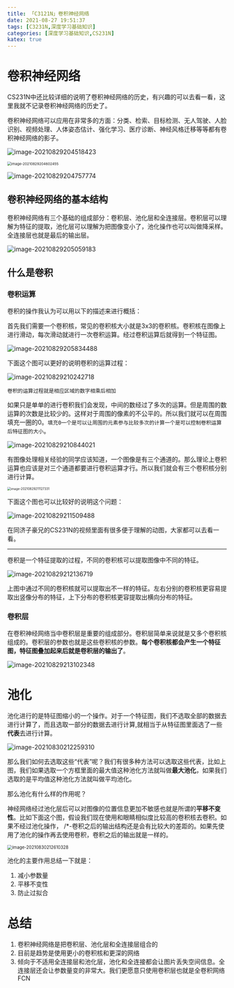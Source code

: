 ```yaml
---
title: 「C3121N」卷积神经网络
date: 2021-08-27 19:51:37
tags: [C3231N,深度学习基础知识]
categories: [深度学习基础知识,CS231N]
katex: true
---
```


# 卷积神经网络

CS231N中还比较详细的说明了卷积神经网络的历史，有兴趣的可以去看一看，这里我就不记录卷积神经网络的历史了。

卷积神经网络可以应用在非常多的方面：分类、检索、目标检测、无人驾驶、人脸识别、视频处理、人体姿态估计、强化学习、医疗诊断、神经风格迁移等等都有卷积神经网络的影子。

![image-20210829204518423](https://gitee.com/coronapolvo/images/raw/master/20210829204814image-20210829204518423.png)

<img src="https://gitee.com/coronapolvo/images/raw/master/20210829204808image-20210829204602455.png" alt="image-20210829204602455" style="zoom:57%;" />

![image-20210829204757774](https://gitee.com/coronapolvo/images/raw/master/20210829204759image-20210829204757774.png)

## 卷积神经网络的基本结构

卷积神经网络有三个基础的组成部分：卷积层、池化层和全连接层。卷积层可以理解为特征的提取，池化层可以理解为把图像变小了，池化操作也可以叫做降采样。全连接层也就是最后的输出层。

![image-20210829205059183](/Users/keter/Documents/image/image-20210829205059183.png)

## 什么是卷积

### 卷积运算

卷积的操作我认为可以用以下的描述来进行概括：

首先我们需要一个卷积核，常见的卷积核大小就是3x3的卷积核。卷积核在图像上进行滑动，每次滑动就进行一次卷积运算。经过卷积运算后就得到一个特征图。

![image-20210829205834488](/Users/keter/Documents/image/image-20210829205834488.png)

下面这个图可以更好的说明卷积的运算过程：

![image-20210829210242718](https://gitee.com/coronapolvo/images/raw/master/20210829210243image-20210829210242718.png)

`卷积的运算过程就是相应区域的数字相乘后相加`

如果只是单单的进行卷积我们会发现，中间的数经过了多次的运算。但是周围的数运算的次数是比较少的。这样对于周围的像素的不公平的。所以我们就可以在周围填充一圈的0。`填充0一个是可以让周围的元素参与比较多次的计算一个是可以控制卷积运算后特征图的大小`。

![image-20210829210844021](https://gitee.com/coronapolvo/images/raw/master/20210829210845image-20210829210844021.png)

有图像处理相关经验的同学应该知道，一个图像是有三个通道的。那么理论上卷积运算也应该是对三个通道都要进行卷积运算才行。所以我们就会有三个卷积核分别进行计算。

<img src="https://gitee.com/coronapolvo/images/raw/master/20210829211137image-20210829211127331.png" alt="image-20210829211127331" style="zoom:50%;" />

下面这个图也可以比较好的说明这个问题：

![image-20210829211509488](https://gitee.com/coronapolvo/images/raw/master/20210829211513image-20210829211509488.png)

在同济子豪兄的CS231N的视频里面有很多便于理解的动图，大家都可以去看一看。

---

卷积是一个特征提取的过程，不同的卷积核可以提取图像中不同的特征。

![image-20210829212136719](https://gitee.com/coronapolvo/images/raw/master/20210829212137image-20210829212136719.png)



上图中通过不同的卷积核就可以提取出不一样的特征。左右分别的卷积核更容易提取出竖像分布的特征，上下分布的卷积核更容提取出横向分布的特征。

### 卷积层

在卷积神经网络当中卷积层是重要的组成部分。卷积层简单来说就是又多个卷积核组成的。卷积层的参数也就是这些卷积核的参数。**每个卷积核都会产生一个特征图，特征图叠加起来后就是卷积层的输出了**。

![image-20210829213102348](/Users/keter/Documents/image/image-20210829213102348.png)

# 池化

池化进行的是特征图缩小的一个操作。对于一个特征图，我们不选取全部的数据去进行计算了，而且选取一部分的数据去进行计算,就相当于从特征图里面选了一些**代表**去进行计算。

![image-20210830212259310](https://gitee.com/coronapolvo/images/raw/master/20210830212300image-20210830212259310.png)

那么我们如何去选取这些“代表”呢？我们有很多种方法可以选取这些代表，比如上图，我们如果选取一个方框里面的最大值这种池化方法就叫做**最大池化**，如果我们选取的是平均值这种池化方法就叫做平均池化。

那么池化有什么样的作用呢？

神经网络经过池化层后可以对图像的位置信息更加不敏感也就是所谓的**平移不变性**。比如下面这个图，假设我们现在使用和眼睛相似度比较高的卷积核去卷积。如果不经过池化操作， /*-卷积之后的输出结构还是会有比较大的差距的。如果先使用了池化的操作再去使用卷积，卷积之后的输出就是一样的。

<img src="https://gitee.com/coronapolvo/images/raw/master/20210830212633image-20210830212610328.png" alt="image-20210830212610328" style="zoom:70%;" />

池化的主要作用总结一下就是：

1. 减小参数量
2. 平移不变性
3. 防止过拟合

# 总结

1. 卷积神经网络是把卷积层、池化层和全连接层组合的
2. 目前是趋势是使用更小的卷积核和更深的网络
3. 倾向于不适用全连接层和池化层，池化和全连接都会让图片丢失空间信息。全连接层还会让参数量变的非常大。我们更愿意只使用卷积层也就是全卷积网络FCN













































